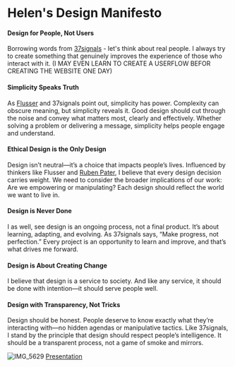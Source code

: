 # Helen's Design Manifesto

#### Design for People, Not Users
Borrowing words from [37signals](https://37signals.com) - let's think about real people. I always try to create something that genuinely improves the experience of those who interact with it. (I MAY EVEN LEARN TO CREATE A USERFLOW BEFOR CREATING THE WEBSITE ONE DAY)

#### Simplicity Speaks Truth
As [Flusser](http://thepoliticsofdesign.com](https://seansturm.wordpress.com/2009/10/03/about-the-word-design-by-vilem-flusser/)) and 37signals point out, simplicity has power. Complexity can obscure meaning, but simplicity reveals it. Good design should cut through the noise and convey what matters most, clearly and effectively. Whether solving a problem or delivering a message, simplicity helps people engage and understand.

#### Ethical Design is the Only Design
Design isn’t neutral—it’s a choice that impacts people’s lives. Influenced by thinkers like Flusser and [Ruben Pater](http://thepoliticsofdesign.com), I believe that every design decision carries weight. We need to consider the broader implications of our work: Are we empowering or manipulating? Each design should reflect the world we want to live in.

#### Design is Never Done
I as well, see design is an ongoing process, not a final product. It’s about learning, adapting, and evolving. As 37signals says, “Make progress, not perfection.” Every project is an opportunity to learn and improve, and that’s what drives me forward.

#### Design is About Creating Change
I believe that design is a service to society. And like any service, it should be done with intention—it should serve people well.

#### Design with Transparency, Not Tricks
Design should be honest. People deserve to know exactly what they’re interacting with—no hidden agendas or manipulative tactics. Like 37signals, I stand by the principle that design should respect people’s intelligence. It should be a transparent process, not a game of smoke and mirrors.



![IMG_5629](https://github.com/user-attachments/assets/23a6298c-7ce9-411c-beb9-d01b68d9b2ee)
[Presentation](/MydesignManifesto.pdf)
